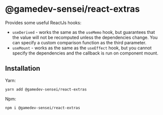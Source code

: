 # @gamedev-sensei/react-extras

Provides some useful ReactJs hooks:

* `useDerived` - works the same as the `useMemo` hook, but guarantees that the value will not be recomputed unless the dependencies change.
  You can specify a custom comparison function as the third parameter.
* `useMount` - works as the same as the `useEffect` hook, but you cannot specify the dependencies and the callback is run on component mount.

## Installation

Yarn:
```bash
yarn add @gamedev-sensei/react-extras
```

Npm:
```bash
npm i @gamedev-sensei/react-extras
```